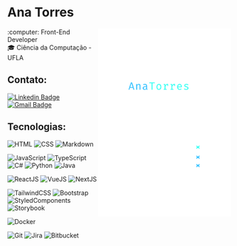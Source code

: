 # Ana Torres
<img align="right" width="300" src="anatorres.png">
:computer: Front-End Developer <br/>
🎓 Ciência da Computação - UFLA

## Contato:
 [![Linkedin Badge](https://img.shields.io/badge/-AnaTorres-blue?style=flat-square&logo=Linkedin&logoColor=white&link=https://www.linkedin.com/in/anabrtorres/)](https://www.linkedin.com/in/anabrtorres/)
 [![Gmail Badge](https://img.shields.io/badge/-Gmail-c14438?style=flat-square&logo=Gmail&logoColor=white&link=mailto:anabrtorres19@gmail.com)](mailto:anabrtorres19@gmail.com)


## Tecnologias:


![HTML](https://img.shields.io/badge/html-%2320232a.svg?style=for-the-badge&logo=html5&logoColor=%e34f26)
![CSS](https://img.shields.io/badge/css-%2320232a.svg?style=for-the-badge&logo=css3&logoColor=%2361dafb)
![Markdown](https://img.shields.io/badge/Markdown-%2320232a?style=for-the-badge&logo=markdown&logoColor=white)

![JavaScript](https://img.shields.io/badge/javascript-%2320232a.svg?style=for-the-badge&logo=javascript&logoColor=%f7df1e)
![TypeScript](https://img.shields.io/badge/typescript-%2320232a.svg?style=for-the-badge&logo=typescript&logoColor=%2361dafb)
![C#](https://img.shields.io/badge/C%23-%2320232a.svg?style=for-the-badge&logo=c-sharp&logoColor=%239100d6)
![Python](https://img.shields.io/badge/Python-%2320232a.svg?style=for-the-badge&logo=python&logoColor=%23ffdd54)
![Java](https://img.shields.io/badge/Java-%2320232a.svg?style=for-the-badge&logo=openjdk&logoColor=%23f89820)

![ReactJS](https://img.shields.io/badge/react-%2320232a.svg?style=for-the-badge&logo=react&logoColor=%2361dafb)
![VueJS](https://img.shields.io/badge/vue-%2320232a.svg?style=for-the-badge&logo=vue.js&logoColor=%42b883)
![NextJS](https://img.shields.io/badge/Next-%2320232a.svg?style=for-the-badge&logo=next.js&logoColor=white)

![TailwindCSS](https://img.shields.io/badge/tailwind-%2320232a.svg?style=for-the-badge&logo=tailwind-css&logoColor=%2361dafb)
![Bootstrap](https://img.shields.io/badge/bootstrap-%2320232a.svg?style=for-the-badge&logo=bootstrap&logoColor=U3C7B)
![StyledComponents](https://img.shields.io/badge/styled--components-%2320232a?style=for-the-badge&logo=styled-components&logoColor=DB7093)
![Storybook](https://img.shields.io/badge/Storybook-%2320232a.svg?style=for-the-badge&logo=storybook&logoColor=%23ff4785)

![Docker](https://img.shields.io/badge/docker-%2320232a.svg?style=for-the-badge&logo=docker)

![Git](https://img.shields.io/badge/git-%2320232a.svg?style=for-the-badge&logo=git)
![Jira](https://img.shields.io/badge/jira-%2320232a.svg?style=for-the-badge&logo=jira)
![Bitbucket](https://img.shields.io/badge/bitbucket-%2320232a.svg?style=for-the-badge&logo=bitbucket)
